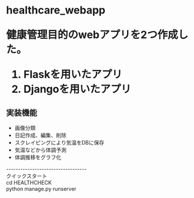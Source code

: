 <h1>healthcare_webapp

健康管理目的のwebアプリを2つ作成した。<br>

1. Flaskを用いたアプリ<br>
2. Djangoを用いたアプリ<br>
## 実装機能
- 画像分類
- 日記作成、編集、削除
- スクレイピングにより気温をDBに保存
- 気温などから体調予測
- 体調推移をグラフ化

----------------------------------<br>
クイックスタート<br>
cd HEALTHCHECK<br>
python manage.py runserver

